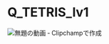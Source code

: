 # Q_TETRIS_lv1
![無題の動画 ‐ Clipchampで作成](https://github.com/user-attachments/assets/b9732e79-6610-492d-8332-c17bd144d71b)

